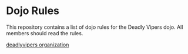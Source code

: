 Dojo Rules
==========

This repository contains a list of dojo rules for the Deadly Vipers dojo.
All members should read the rules.

[deadlyvipers organization](https://github.com/deadlyvipers)


